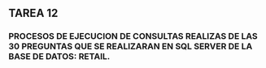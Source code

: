 ## TAREA 12 
### PROCESOS DE EJECUCION DE CONSULTAS REALIZAS DE LAS 30 PREGUNTAS QUE SE REALIZARAN EN SQL SERVER DE LA BASE DE DATOS: RETAIL.


